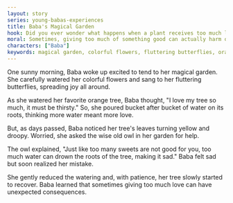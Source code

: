 ```yaml
---
layout: story
series: young-babas-experiences
title: Baba's Magical Garden
hook: Did you ever wonder what happens when a plant receives too much love?
moral: Sometimes, giving too much of something good can actually harm others.
characters: ["Baba"]
keywords: magical garden, colorful flowers, fluttering butterflies, orange tree, wise owl, patience, unexpected consequences, love, recover, mistake
---
```


One sunny morning, Baba woke up excited to tend to her magical garden. She carefully watered her colorful flowers and sang to her fluttering butterflies, spreading joy all around.

As she watered her favorite orange tree, Baba thought, "I love my tree so much, it must be thirsty." So, she poured bucket after bucket of water on its roots, thinking more water meant more love.

But, as days passed, Baba noticed her tree's leaves turning yellow and droopy. Worried, she asked the wise old owl in her garden for help.

The owl explained, "Just like too many sweets are not good for you, too much water can drown the roots of the tree, making it sad." Baba felt sad but soon realized her mistake.

She gently reduced the watering and, with patience, her tree slowly started to recover. Baba learned that sometimes giving too much love can have unexpected consequences.

